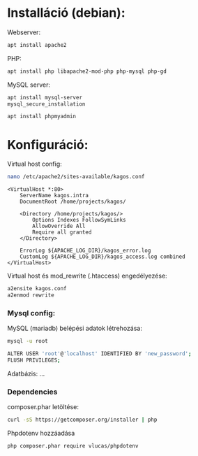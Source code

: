 # Installáció (debian):

Webserver:
```bash
apt install apache2 
```

PHP:
```bash
apt install php libapache2-mod-php php-mysql php-gd
```

MySQL server:
```bash
apt install mysql-server
mysql_secure_installation

apt install phpmyadmin
```

# Konfiguráció:

Virtual host config:
```bash
nano /etc/apache2/sites-available/kagos.conf
```

```
<VirtualHost *:80>
    ServerName kagos.intra
    DocumentRoot /home/projects/kagos/

    <Directory /home/projects/kagos/>
        Options Indexes FollowSymLinks
        AllowOverride All
        Require all granted
    </Directory>

    ErrorLog ${APACHE_LOG_DIR}/kagos_error.log
    CustomLog ${APACHE_LOG_DIR}/kagos_access.log combined
</VirtualHost>
```

Virtual host és mod_rewrite (.htaccess) engedélyezése:
```bash
a2ensite kagos.conf
a2enmod rewrite
```

### Mysql config:

MySQL (mariadb) belépési adatok létrehozása:
```bash
mysql -u root

ALTER USER 'root'@'localhost' IDENTIFIED BY 'new_password';
FLUSH PRIVILEGES;
```

Adatbázis:
...

### Dependencies

composer.phar letöltése:
```bash
curl -sS https://getcomposer.org/installer | php
```

Phpdotenv hozzáadása
```bash
php composer.phar require vlucas/phpdotenv
```